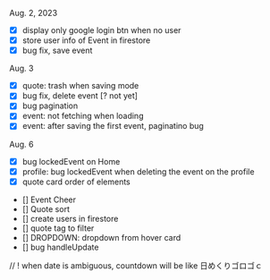 Aug. 2, 2023
- [x] display only google login btn when no user
- [x] store user info of Event in firestore
- [x] bug fix, save event

Aug. 3
- [x] quote: trash when saving mode
- [x] bug fix, delete event [? not yet]
- [x] bug pagination
- [x] event: not fetching when loading
- [x] event: after saving the first event, paginatino bug

Aug. 6
- [x] bug lockedEvent on Home
- [x] profile: bug lockedEvent when deleting the event on the profile 
- [x] quote card order of elements

- [] Event Cheer
- [] Quote sort
- [] create users in firestore
- [] quote tag to filter
- [] DROPDOWN: dropdown from hover card
- [] bug handleUpdate

// ! when date is ambiguous, countdown will be like 日めくりゴロゴｃ

<!-- ./components/profile/tabs/event/EditModeOn.tsx:64:5
Type error: Expected 3 arguments, but got 2.
  62 |     // ✅ This will be type-safe and validated.
  63 |     // Add a new document with a generated id.
> 64 |     handleUpdate(values, event.id);
     |     ^
  65 |     setIsUpdateMode(false);
  66 |     reset({
  67 |       eventTitle: values.eventTitle,
Error: Command "npm run build" exited with 1 -->